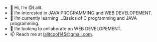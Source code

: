 - 👋 Hi, I’m @Lalit.
- 👀 I’m interested in JAVA PROGRAMMING and WEB DEVELOPEMENT.
- 🌱 I’m currently learning ...Basics of C programming and JAVA programming.
- 💞️ I’m looking to collaborate on WEB DEVELOPEMENT.
- 📫 Reach me at lalitcool145@gmail.com.

<!---
Lalit145/Lalit145 is a ✨ special ✨ repository because its `README.md` (this file) appears on your GitHub profile.
You can click the Preview link to take a look at your changes.
--->
